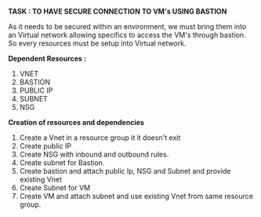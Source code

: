 **TASK : TO HAVE SECURE CONNECTION TO VM's USING BASTION**

As it needs to be secured within an environment, we must bring them into an Virtual network allowing specifics to access
the VM's through bastion. So every resources must be setup into Virtual network.

**Dependent Resources :**
1. VNET
2. BASTION
3. PUBLIC IP
4. SUBNET
5. NSG

**Creation of resources and dependencies**

1. Create a Vnet in a resource group it it doesn't exit
2. Create public IP 
3. Create NSG with inbound and outbound rules.
4. Create subnet for Bastion.
5. Create bastion and attach public Ip, NSG and Subnet and provide existing Vnet
7. Create Subnet for VM
8. Create VM and attach subnet and use existing Vnet from same resource group.


   
